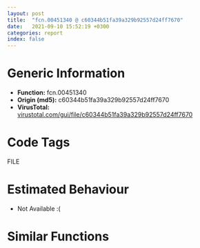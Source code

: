 ```yaml
---
layout: post
title:  "fcn.00451340 @ c60344b51fa39a329b92557d24ff7670"
date:   2021-09-10 15:52:19 +0300
categories: report
index: false
---
```


# Generic Information
- **Function:** fcn.00451340
- **Origin (md5):** c60344b51fa39a329b92557d24ff7670
- **VirusTotal:** [virustotal.com/gui/file/c60344b51fa39a329b92557d24ff7670][virustotal_ref]

# Code Tags
<span class="tag" id="FILE">FILE</span>


# Estimated Behaviour
<ul><li class="bhv-desc" id="na">Not Available :(</li></ul>

# Similar Functions
<script type="text/javascript" src="https://www.gstatic.com/charts/loader.js"></script>
<script type="text/javascript">

    google.charts.load('current', {'packages':['corechart']});
    google.charts.setOnLoadCallback(drawChart);

    function drawChart() {
    var data = new google.visualization.DataTable();
        data.addColumn('number', 'X');
        data.addColumn('number', 'Y');
        data.addColumn({type: 'string', role: 'tooltip', 'p': {'html': true}});
        data.addColumn({'type': 'string', 'role': 'style'});
        
        data.addRows([
    [0, 0, '<b><a href="/report/fcn.00451340@c60344b51fa39a329b92557d24ff7670">fcn.00451340</a><br>@c60344b51fa39a329b92557d24ff7670</b><br>', 'point { fill-color: #e0440e; }'],

        ]);

    var options = {
        title: 'Similarity Plot',
        legend: 'none',
        colors: ['#dedbd9', '#e6693e', '#ec8f6e', '#f3b49f', '#f6c7b6'],
        tooltip: {isHtml: true, trigger: 'both'},
        explorer: {
        actions: ["dragToZoom", "rightClickToReset"],
        },
        chartArea: {
        width: '80%',
        height: '80%'
        },
        width: '100%',
        height: '100%'
    };

    var chart = new google.visualization.ScatterChart(document.getElementById('chart_div'));

    chart.draw(data, options);
    }
    
</script>


<div id="chart_div" style="width: 100%px; height: 100%;"></div>

# Disassembled Code
{% highlight nasm %}

push ebp
mov ebp, esp
push 0xffffffffffffffff
push 0x5b0206
mov eax, dword
push eax
sub esp, 0x374
mov eax, dword[0x5ffcc0]
xor eax, ebp
mov dword[ebp-0x2c], eax
push eax
lea eax, [ebp-0xc]
mov dword
mov dword[ebp-4], 7
lea ecx, [ebp-0x1c]
call fcn.00421860
mov byte[ebp-4], 8
lea ecx, [ebp-0x18]
call fcn.00421860
mov byte[ebp-4], 9
cmp dword[ebp+0x40], 1
jne off.b571
mov eax, dword[ebp+0x48]
push eax
mov ecx, dword[ebp+0x44]
push ecx
call fcn.0044d560
add esp, 8
mov dword[ebp-0x20], eax
cmp dword[ebp-0x20], 0xa
jne off.b262
mov dword[ebp-0x2ac], 0
mov byte[ebp-4], 8
lea ecx, [ebp-0x18]
call fcn.00410950
mov byte[ebp-4], 7
lea ecx, [ebp-0x1c]
call fcn.00410950
mov byte[ebp-4], 6
lea ecx, [ebp+8]
call fcn.00410950
mov byte[ebp-4], 5
lea ecx, [ebp+0xc]
call fcn.00410950
mov byte[ebp-4], 4
lea ecx, [ebp+0x14]
call fcn.00410950
mov byte[ebp-4], 3
lea ecx, [ebp+0x18]
call fcn.00410950
mov byte[ebp-4], 2
lea ecx, [ebp+0x1c]
call fcn.00410950
mov byte[ebp-4], 1
lea ecx, [ebp+0x20]
call fcn.00410950
mov byte[ebp-4], 0
lea ecx, [ebp+0x24]
call fcn.00410950
mov dword[ebp-4], 0xffffffff
lea ecx, [ebp+0x38]
call fcn.00410950
mov eax, dword[ebp-0x2ac]
jmp off.b2393
cmp dword[ebp-0x20], 1
je off.b278
cmp dword[ebp-0x20], 3
jne off.b427
mov dword[ebp-0x2b0], 1
mov byte[ebp-4], 8
lea ecx, [ebp-0x18]
call fcn.00410950
mov byte[ebp-4], 7
lea ecx, [ebp-0x1c]
call fcn.00410950
mov byte[ebp-4], 6
lea ecx, [ebp+8]
call fcn.00410950
mov byte[ebp-4], 5
lea ecx, [ebp+0xc]
call fcn.00410950
mov byte[ebp-4], 4
lea ecx, [ebp+0x14]
call fcn.00410950
mov byte[ebp-4], 3
lea ecx, [ebp+0x18]
call fcn.00410950
mov byte[ebp-4], 2
lea ecx, [ebp+0x1c]
call fcn.00410950
mov byte[ebp-4], 1
lea ecx, [ebp+0x20]
call fcn.00410950
mov byte[ebp-4], 0
lea ecx, [ebp+0x24]
call fcn.00410950
mov dword[ebp-4], 0xffffffff
lea ecx, [ebp+0x38]
call fcn.00410950
mov eax, dword[ebp-0x2b0]
jmp off.b2393
mov dword[ebp-0x2b4], 2
mov byte[ebp-4], 8
lea ecx, [ebp-0x18]
call fcn.00410950
mov byte[ebp-4], 7
lea ecx, [ebp-0x1c]
call fcn.00410950
mov byte[ebp-4], 6
lea ecx, [ebp+8]
call fcn.00410950
mov byte[ebp-4], 5
lea ecx, [ebp+0xc]
call fcn.00410950
mov byte[ebp-4], 4
lea ecx, [ebp+0x14]
call fcn.00410950
mov byte[ebp-4], 3
lea ecx, [ebp+0x18]
call fcn.00410950
mov byte[ebp-4], 2
lea ecx, [ebp+0x1c]
call fcn.00410950
mov byte[ebp-4], 1
lea ecx, [ebp+0x20]
call fcn.00410950
mov byte[ebp-4], 0
lea ecx, [ebp+0x24]
call fcn.00410950
mov dword[ebp-4], 0xffffffff
lea ecx, [ebp+0x38]
call fcn.00410950
mov eax, dword[ebp-0x2b4]
jmp off.b2393
push 0x26
lea edx, [ebp-0x2b8]
push edx
call fcn.0044e680
add esp, 8
mov dword[ebp-0x30c], eax
mov eax, dword[ebp-0x30c]
mov dword[ebp-0x310], eax
mov byte[ebp-4], 0xa
mov ecx, dword[ebp-0x310]
push ecx
lea ecx, [ebp-0x18]
call fcn.0040f980
mov byte[ebp-4], 9
lea ecx, [ebp-0x2b8]
call fcn.00410950
push 0
push 0x2e
lea ecx, [ebp+0x14]
call fcn.0040fd40
push eax
lea edx, [ebp-0x10]
push edx
lea ecx, [ebp+0x14]
call fcn.0040ffc0
mov byte[ebp-4], 0xb
push 0x5d31e8
lea ecx, [ebp-0x18]
call fcn.0040fa60
lea eax, [ebp-0x10]
push eax
lea ecx, [ebp-0x18]
call fcn.0040fa40
push ecx
mov ecx, esp
mov dword[ebp-0x2bc], esp
lea edx, [ebp-0x18]
push edx
call fcn.0040f860
mov dword[ebp-0x314], eax
call fcn.0044e5f0
add esp, 4
mov dword[ebp-0x318], eax
cmp dword[ebp-0x318], 0
jne off.b758
push 0
lea ecx, [ebp-0x18]
call fcn.00453f10
push eax
call dword[sym.imp.KERNEL32.dll_CreateDirectoryW]
push 0x5d31ec
lea ecx, [ebp-0x18]
call fcn.0040fa60
lea eax, [ebp+8]
push eax
lea ecx, [ebp-0x1c]
call fcn.0040f980
lea ecx, [ebp-0x1c]
push ecx
call fcn.00452380
add esp, 4
lea edx, [ebp-0x1c]
push edx
lea eax, [ebp-0x18]
push eax
lea ecx, [ebp-0x2c0]
push ecx
call fcn.0041a530
add esp, 0xc
mov dword[ebp-0x31c], eax
mov edx, dword[ebp-0x31c]
mov dword[ebp-0x320], edx
mov byte[ebp-4], 0xc
mov eax, dword[ebp-0x320]
push eax
lea ecx, [ebp-0x1c]
call fcn.0040f980
mov byte[ebp-4], 0xb
lea ecx, [ebp-0x2c0]
call fcn.00410950
cmp dword[ebp+0x4c], 0
jne off.b952
push ecx
mov ecx, esp
mov dword[ebp-0x2c4], esp
lea edx, [ebp-0x1c]
push edx
call fcn.0040f860
mov dword[ebp-0x324], eax
mov eax, dword[ebp-0x324]
mov dword[ebp-0x328], eax
mov byte[ebp-4], 0xd
push ecx
mov ecx, esp
mov dword[ebp-0x2c8], esp
lea edx, [ebp+8]
push edx
call fcn.0040f860
mov dword[ebp-0x32c], eax
mov byte[ebp-4], 0xb
call fcn.00452070
add esp, 8
cmp dword[ebp+0x10], 0
je off.b1285
push ecx
mov ecx, esp
mov dword[ebp-0x2cc], esp
lea eax, [ebp-0x1c]
push eax
call fcn.0040f860
mov dword[ebp-0x330], eax
lea ecx, [ebp-0x24]
push ecx
call fcn.0045ae00
add esp, 8
mov dword[ebp-0x334], eax
mov byte[ebp-4], 0xe
push ecx
mov ecx, esp
mov dword[ebp-0x2d0], esp
lea edx, [ebp+0xc]
push edx
call fcn.0040f860
mov dword[ebp-0x338], eax
mov eax, dword[ebp-0x338]
mov dword[ebp-0x33c], eax
mov byte[ebp-4], 0xf
push ecx
mov ecx, esp
mov dword[ebp-0x2d4], esp
lea edx, [ebp-0x24]
push edx
call fcn.0040f860
mov dword[ebp-0x340], eax
mov byte[ebp-4], 0xe
call fcn.004040a0
add esp, 8
mov byte[ebp-0x341], al
movzx eax, byte[ebp-0x341]
test eax, eax
jne off.b1273
mov dword[ebp-0x2d8], 1
mov byte[ebp-4], 0xb
lea ecx, [ebp-0x24]
call fcn.00410950
mov byte[ebp-4], 9
lea ecx, [ebp-0x10]
call fcn.00410950
mov byte[ebp-4], 8
lea ecx, [ebp-0x18]
call fcn.00410950
mov byte[ebp-4], 7
lea ecx, [ebp-0x1c]
call fcn.00410950
mov byte[ebp-4], 6
lea ecx, [ebp+8]
call fcn.00410950
mov byte[ebp-4], 5
lea ecx, [ebp+0xc]
call fcn.00410950
mov byte[ebp-4], 4
lea ecx, [ebp+0x14]
call fcn.00410950
mov byte[ebp-4], 3
lea ecx, [ebp+0x18]
call fcn.00410950
mov byte[ebp-4], 2
lea ecx, [ebp+0x1c]
call fcn.00410950
mov byte[ebp-4], 1
lea ecx, [ebp+0x20]
call fcn.00410950
mov byte[ebp-4], 0
lea ecx, [ebp+0x24]
call fcn.00410950
mov dword[ebp-4], 0xffffffff
lea ecx, [ebp+0x38]
call fcn.00410950
mov eax, dword[ebp-0x2d8]
jmp off.b2393
mov byte[ebp-4], 0xb
lea ecx, [ebp-0x24]
call fcn.00410950
mov dword[ebp-0x14], 0
cmp dword[ebp+0x40], 0
jne off.b2243
lea ecx, [ebp-0x28]
call fcn.00421860
mov byte[ebp-4], 0x10
push 4
lea ecx, [ebp-0x2e0]
push ecx
lea ecx, [ebp-0x1c]
call fcn.0040ff30
mov dword[ebp-0x348], eax
push 0x5d31f0
mov edx, dword[ebp-0x348]
push edx
call fcn.00410200
add esp, 8
mov byte[ebp-0x2d9], al
lea ecx, [ebp-0x2e0]
call fcn.00410950
movzx eax, byte[ebp-0x2d9]
test eax, eax
je off.b1476
lea ecx, [ebp-0x26c]
call fcn.0050f2f0
mov byte[ebp-4], 0x11
lea ecx, [ebp-0x18]
push ecx
lea edx, [ebp-0x1c]
push edx
lea ecx, [ebp-0x26c]
call fcn.0050f350
lea ecx, [ebp-0x1c]
call fcn.00453f10
push eax
call dword[sym.imp.KERNEL32.dll_DeleteFileW]
mov eax, dword[ebp+0x14]
push eax
mov ecx, dword[ebp-0x18]
push ecx
push str._s_s_
lea edx, [ebp-0x28]
push edx
call fcn.00415100
add esp, 0x10
mov byte[ebp-4], 0x10
lea ecx, [ebp-0x26c]
call fcn.0050f320
jmp off.b1488
lea eax, [ebp-0x1c]
push eax
lea ecx, [ebp-0x28]
call fcn.0040f980
push ecx
mov ecx, esp
mov dword[ebp-0x2e4], esp
lea edx, [ebp-0x28]
push edx
call fcn.0040f860
mov dword[ebp-0x34c], eax
call fcn.00437530
add esp, 4
mov byte[ebp-0x34d], al
movzx eax, byte[ebp-0x34d]
test eax, eax
jne off.b1709
mov dword[ebp-0x2e8], 2
mov byte[ebp-4], 0xb
lea ecx, [ebp-0x28]
call fcn.00410950
mov byte[ebp-4], 9
lea ecx, [ebp-0x10]
call fcn.00410950
mov byte[ebp-4], 8
lea ecx, [ebp-0x18]
call fcn.00410950
mov byte[ebp-4], 7
lea ecx, [ebp-0x1c]
call fcn.00410950
mov byte[ebp-4], 6
lea ecx, [ebp+8]
call fcn.00410950
mov byte[ebp-4], 5
lea ecx, [ebp+0xc]
call fcn.00410950
mov byte[ebp-4], 4
lea ecx, [ebp+0x14]
call fcn.00410950
mov byte[ebp-4], 3
lea ecx, [ebp+0x18]
call fcn.00410950
mov byte[ebp-4], 2
lea ecx, [ebp+0x1c]
call fcn.00410950
mov byte[ebp-4], 1
lea ecx, [ebp+0x20]
call fcn.00410950
mov byte[ebp-4], 0
lea ecx, [ebp+0x24]
call fcn.00410950
mov dword[ebp-4], 0xffffffff
lea ecx, [ebp+0x38]
call fcn.00410950
mov eax, dword[ebp-0x2e8]
jmp off.b2393
lea ecx, [ebp+0x1c]
call fcn.00410410
movzx ecx, al
test ecx, ecx
jne off.b1799
lea edx, [ebp+0x1c]
push edx
lea eax, [ebp-0x18]
push eax
lea ecx, [ebp-0x2ec]
push ecx
call fcn.0041a530
add esp, 0xc
mov dword[ebp-0x354], eax
mov edx, dword[ebp-0x354]
mov dword[ebp-0x358], edx
mov byte[ebp-4], 0x12
mov eax, dword[ebp-0x358]
push eax
lea ecx, [ebp+0x1c]
call fcn.0040f980
mov byte[ebp-4], 0x10
lea ecx, [ebp-0x2ec]
call fcn.00410950
push 0x5d3208
lea ecx, [ebp+0x24]
push ecx
call fcn.00410200
add esp, 8
movzx edx, al
test edx, edx
je off.b1947
mov eax, dword[ebp+0x3c]
push eax
mov ecx, dword[ebp+0x34]
push ecx
push ecx
mov ecx, esp
mov dword[ebp-0x2f0], esp
lea edx, [ebp+0x1c]
push edx
call fcn.0040f860
mov dword[ebp-0x35c], eax
mov eax, dword[ebp-0x35c]
mov dword[ebp-0x360], eax
mov byte[ebp-4], 0x13
push ecx
mov ecx, esp
mov dword[ebp-0x2f4], esp
lea edx, [ebp+0x18]
push edx
call fcn.0040f860
mov dword[ebp-0x364], eax
mov eax, dword[ebp-0x364]
mov dword[ebp-0x368], eax
mov byte[ebp-4], 0x14
push ecx
mov ecx, esp
mov dword[ebp-0x2f8], esp
lea edx, [ebp-0x28]
push edx
call fcn.0040f860
mov dword[ebp-0x36c], eax
mov byte[ebp-4], 0x10
call fcn.00452410
add esp, 0x14
cmp dword[ebp+0x30], 0
je off.b2099
mov eax, dword[ebp+0x28]
push eax
call dword[sym.imp.KERNEL32.dll_Sleep]
mov dword[ebp-0x2a8], 0x3c
mov dword[ebp-0x2a4], 0x40
mov dword[ebp-0x2a0], 0
mov dword[ebp-0x29c], 0
lea ecx, [ebp-0x28]
call fcn.00453f10
mov dword[ebp-0x298], eax
lea ecx, [ebp+0x20]
call fcn.00453f10
mov dword[ebp-0x294], eax
mov dword[ebp-0x290], 0
mov dword[ebp-0x28c], 5
mov dword[ebp-0x288], 0
lea ecx, [ebp-0x2a8]
push ecx
call dword[sym.imp.SHELL32.dll_ShellExecuteExW]
test eax, eax
je off.b2099
mov edx, dword[ebp+0x2c]
push edx
mov eax, dword[ebp-0x270]
push eax
call dword[sym.imp.KERNEL32.dll_WaitForSingleObject]
lea ecx, [ebp+0x38]
call fcn.00410410
movzx ecx, al
test ecx, ecx
jne off.b2231
push ecx
mov ecx, esp
mov dword[ebp-0x2fc], esp
push 0x5d320c
call fcn.0040f880
mov dword[ebp-0x370], eax
mov edx, dword[ebp-0x370]
mov dword[ebp-0x374], edx
mov byte[ebp-4], 0x15
push ecx
mov ecx, esp
mov dword[ebp-0x300], esp
lea eax, [ebp+0x38]
push eax
call fcn.0040f860
mov dword[ebp-0x378], eax
mov ecx, dword[ebp-0x378]
mov dword[ebp-0x37c], ecx
mov byte[ebp-4], 0x16
push ecx
mov ecx, esp
mov dword[ebp-0x304], esp
lea edx, [ebp-0x28]
push edx
call fcn.0040f860
mov dword[ebp-0x380], eax
mov byte[ebp-4], 0x10
call fcn.00451cc0
add esp, 0xc
mov byte[ebp-4], 0xb
lea ecx, [ebp-0x28]
call fcn.00410950
mov eax, dword[ebp-0x14]
mov dword[ebp-0x308], eax
mov byte[ebp-4], 9
lea ecx, [ebp-0x10]
call fcn.00410950
mov byte[ebp-4], 8
lea ecx, [ebp-0x18]
call fcn.00410950
mov byte[ebp-4], 7
lea ecx, [ebp-0x1c]
call fcn.00410950
mov byte[ebp-4], 6
lea ecx, [ebp+8]
call fcn.00410950
mov byte[ebp-4], 5
lea ecx, [ebp+0xc]
call fcn.00410950
mov byte[ebp-4], 4
lea ecx, [ebp+0x14]
call fcn.00410950
mov byte[ebp-4], 3
lea ecx, [ebp+0x18]
call fcn.00410950
mov byte[ebp-4], 2
lea ecx, [ebp+0x1c]
call fcn.00410950
mov byte[ebp-4], 1
lea ecx, [ebp+0x20]
call fcn.00410950
mov byte[ebp-4], 0
lea ecx, [ebp+0x24]
call fcn.00410950
mov dword[ebp-4], 0xffffffff
lea ecx, [ebp+0x38]
call fcn.00410950
mov eax, dword[ebp-0x308]
mov ecx, dword[ebp-0xc]
mov dword
pop ecx
mov ecx, dword[ebp-0x2c]
xor ecx, ebp
call fcn.005713ed
mov esp, ebp
pop ebp
ret

{% endhighlight %}

[virustotal_ref]: https://www.virustotal.com/gui/file/c60344b51fa39a329b92557d24ff7670